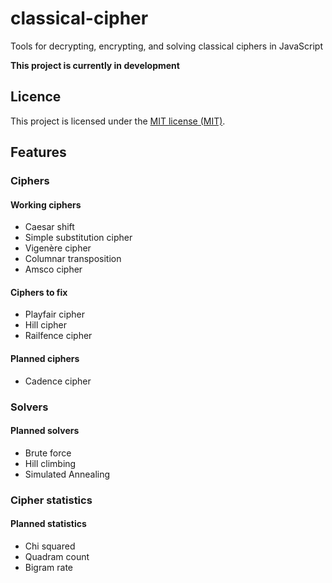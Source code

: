 # classical-cipher
Tools for decrypting, encrypting, and solving classical ciphers in JavaScript

**This project is currently in development**

## Licence

This project is licensed under the [MIT license (MIT)](LICENSE).

## Features
### Ciphers
#### Working ciphers
- Caesar shift
- Simple substitution cipher
- Vigenère cipher
- Columnar transposition
- Amsco cipher

#### Ciphers to fix

- Playfair cipher
- Hill cipher
- Railfence cipher

#### Planned ciphers

- Cadence cipher

### Solvers
#### Planned solvers
- Brute force
- Hill climbing
- Simulated Annealing

### Cipher statistics
#### Planned statistics
- Chi squared
- Quadram count
- Bigram rate

